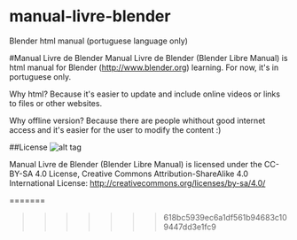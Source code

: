 manual-livre-blender
====================

Blender html manual (portuguese language only)

#Manual Livre de Blender
Manual Livre de Blender (Blender Libre Manual) is html manual for Blender (http://www.blender.org) learning. For now, it's in portuguese only.

Why html? Because it's easier to update and include online videos or links to files or other websites.

Why offline version? Because there are people whithout good internet access and it's easier for the user to modify the content :)

##License
![alt tag](https://raw.github.com/nafergo/manual-livre-blender/master/img/introducao/creativecommons_cc-by-sa.png)

Manual Livre de Blender (Blender Libre Manual) is licensed under the CC-BY-SA 4.0 License, Creative Commons Attribution-ShareAlike 4.0 International License: http://creativecommons.org/licenses/by-sa/4.0/


=======
>>>>>>> 618bc5939ec6a1df561b94683c109447dd3e1fc9
